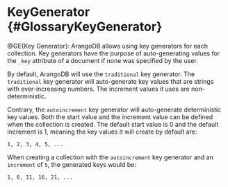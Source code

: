 KeyGenerator {#GlossaryKeyGenerator}
================================================

@GE{Key Generator}: ArangoDB allows using key generators for each
collection. Key generators have the purpose of auto-generating 
values for the `_key` attribute of a document if none was specified
by the user. 

By default, ArangoDB will use the `traditional` key generator. 
The `traditional` key generator will auto-generate key values that 
are strings with ever-increasing numbers. The increment values it 
uses are non-deterministic.

Contrary, the `autoincrement` key generator will auto-generate
deterministic key values. Both the start value and the increment
value can be defined when the collection is created. The default
start value is 0 and the default increment is 1, meaning the key
values it will create by default are:

    1, 2, 3, 4, 5, ...

When creating a collection with the `autoincrement` key generator 
and an `increment` of `5`, the generated keys would be:

    1, 6, 11, 16, 21, ...
